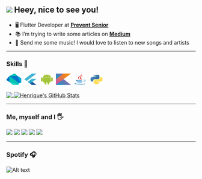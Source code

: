 ## <img src="https://raw.githubusercontent.com/MartinHeinz/MartinHeinz/master/wave.gif" width="30px"> Heey, nice to see you!

- 🖥️ Flutter Developer at [**Prevent Senior**](https://preventsenior.com.br/)
- 📚 I’m trying to write some articles on [**Medium**](https://medium.com/@henriquezanferrari)
- 🎵 Send me some music! I would love to listen to new songs and artists

***

### Skills  🚀

<div>
  <img align="center" height="30" width="40" src="https://raw.githubusercontent.com/devicons/devicon/master/icons/dart/dart-original.svg">
  <img align="center" height="30" width="40" src="https://raw.githubusercontent.com/devicons/devicon/master/icons/flutter/flutter-original.svg">
  <img align="center" height="30" width="40" src="https://raw.githubusercontent.com/devicons/devicon/master/icons/android/android-original.svg">
  <img align="center" height="30" width="40" src="https://raw.githubusercontent.com/devicons/devicon/master/icons/kotlin/kotlin-original.svg">
  <img align="center" height="30" width="40" src="https://raw.githubusercontent.com/devicons/devicon/master/icons/java/java-original.svg">
  <img align="center" height="30" width="40" src="https://raw.githubusercontent.com/devicons/devicon/master/icons/python/python-original.svg">
</div>

<br />


<a href="https://github.com/henriquezanfa/henriquezanfa">
  <img align="center" src="https://github-readme-stats.vercel.app/api/top-langs/?username=henriquezanfa&hide=c,java,html,tex&title_color=ffffff&text_color=c9cacc&icon_color=2bbc8a&bg_color=1d1f21&langs_count=3" />
</a>
<a href="https://github.com/henriquezanfa/henriquezanfa">
  <img align="center" src="https://github-readme-stats.vercel.app/api?username=henriquezanfa&show_icons=true&line_height=27&count_private=true&title_color=ffffff&text_color=c9cacc&icon_color=2bbc8a&bg_color=1d1f21" alt="Henrique's GitHub Stats" />
</a>

***

### Me, myself and I 🖐️

<div> 
  <a href="https://twitter.com/kikZanfa" target="_blank"><img src="https://img.shields.io/badge/Twitter-1DA1F2?style=for-the-badge&logo=twitter&logoColor=white" target="_blank"></a>
  <a href="https://stackoverflow.com/users/6549174/henrique-zanferrari" target="_blank"><img src="https://img.shields.io/badge/StackOverflow-f48225?&style=for-the-badge&logo=stackoverflow&logoColor=white" target="_blank"></a>
  <a href="https://www.linkedin.com/in/henrique-h-996991129/" target="_blank"><img src="https://img.shields.io/badge/-LinkedIn-%230077B5?style=for-the-badge&logo=linkedin&logoColor=white" target="_blank"></a>
  <a href="https://open.spotify.com/user/henriquezanferrari/" target="_blank"><img src="https://img.shields.io/badge/Spotify-1ED760?&style=for-the-badge&logo=spotify&logoColor=white" target="_blank"></a>
  <a href="https://www.instagram.com/henriquezanfa/" target="_blank"><img src="https://img.shields.io/badge/-Instagram-%23E4405F?style=for-the-badge&logo=instagram&logoColor=white" target="_blank"></a>
</div>

***

### Spotify 🎧

![Alt text](https://spotify-recently-played-readme.vercel.app/api?user=henriquezanferrari&count=3)
